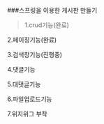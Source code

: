 ###스프링을 이용한 게시판 만들기

>1.crud기능(완료)

2.페이징기능(완료)

3.검색창기능(진행중)

4.댓글기능

5.대댓글기능

6.파일업로드기능

7.위지위그 부착
